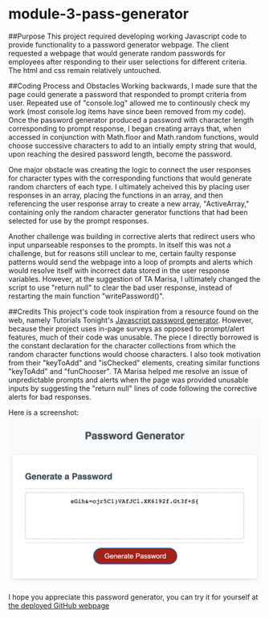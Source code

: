 # module-3-pass-generator

##Purpose
This project required developing working Javascript code to provide functionality to a password generator webpage. The client requested a webpage that would generate random passwords for employees after responding to their user selections for different criteria. The html and css remain relatively untouched.

##Coding Process and Obstacles
Working backwards, I made sure that the page could generate a password that responded to prompt criteria from user. Repeated use of "console.log" allowed me to continously check my work (most console.log items have since been removed from my code). Once the password generator produced a password with character length corresponding to prompt response, I began creating arrays that, when accessed in conjunction with Math.floor and Math.random functions, would choose successive characters to add to an intially empty string that would, upon reaching the desired password length, become the password.

One major obstacle was creating the logic to connect the user responses for character types with the corresponding functions that would generate random charcters of each type. I ultimately acheived this by placing user responses in an array, placing the functions in an array, and then referencing the user response array to create a new array, "ActiveArray," containing only the random character generator functions that had been selected for use by the prompt responses.

Another challenge was building in corrective alerts that redirect users who input unparseable responses to the prompts. In itself this was not a challenge, but for reasons still unclear to me, certain faulty response patterns would send the webpage into a loop of prompts and alerts which would resolve itself with incorrect data stored in the user response variables. However, at the suggestion of TA Marisa, I ultimately changed the script to use "return null" to clear the bad user response, instead of restarting the main function "writePassword()".

##Credits
This project's code took inspiration from a resource found on the web, namely Tutorials Tonight's [Javascript password generator](https://www.tutorialstonight.com/password-generator-in-javascript). However, because their project uses in-page surveys as opposed to prompt/alert features, much of their code was unusable. The piece I directly borrowed is the constant declaration for the character collections from which the random character functions would choose characters. I also took motivation from their "keyToAdd" and "isChecked" elements, creating similar functions "keyToAdd" and "funChooser". TA Marisa helped me resolve an issue of unpredictable prompts and alerts when the page was provided unusable inputs by suggesting the "return null" lines of code following the corrective alerts for bad responses.

Here is a screenshot:
![screenshot of webpage](demo.png)

I hope you appreciate this password generator, you can try it for yourself at [the deployed GitHub webpage](https://briancampbell003.github.io/module-3-pass-generator/)

